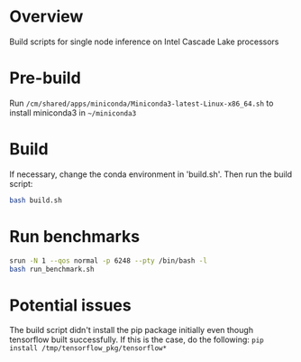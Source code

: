 # Overview
Build scripts for single node inference on Intel Cascade Lake processors

# Pre-build
Run `/cm/shared/apps/miniconda/Miniconda3-latest-Linux-x86_64.sh` to install miniconda3 in `~/miniconda3`

# Build
If necessary, change the conda environment in 'build.sh'. Then run the build script:
```bash
bash build.sh
```

# Run benchmarks 
```bash
srun -N 1 --qos normal -p 6248 --pty /bin/bash -l
bash run_benchmark.sh
```

# Potential issues
The build script didn't install the pip package initially even though tensorflow built successfully. 
If this is the case, do the following: `pip install /tmp/tensorflow_pkg/tensorflow*`
